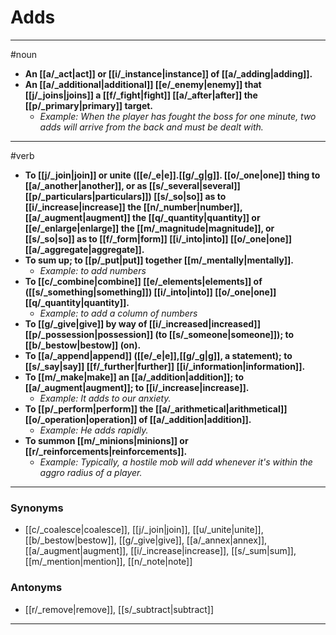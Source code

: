 # Adds
---
#noun
- **An [[a/_act|act]] or [[i/_instance|instance]] of [[a/_adding|adding]].**
- **An [[a/_additional|additional]] [[e/_enemy|enemy]] that [[j/_joins|joins]] a [[f/_fight|fight]] [[a/_after|after]] the [[p/_primary|primary]] target.**
	- _Example: When the player has fought the boss for one minute, two adds will arrive from the back and must be dealt with._
---
#verb
- **To [[j/_join|join]] or unite ([[e/_e|e]].[[g/_g|g]]. [[o/_one|one]] thing to [[a/_another|another]], or as [[s/_several|several]] [[p/_particulars|particulars]]) [[s/_so|so]] as to [[i/_increase|increase]] the [[n/_number|number]], [[a/_augment|augment]] the [[q/_quantity|quantity]] or [[e/_enlarge|enlarge]] the [[m/_magnitude|magnitude]], or [[s/_so|so]] as to [[f/_form|form]] [[i/_into|into]] [[o/_one|one]] [[a/_aggregate|aggregate]].**
- **To sum up; to [[p/_put|put]] together [[m/_mentally|mentally]].**
	- _Example: to add numbers_
- **To [[c/_combine|combine]] [[e/_elements|elements]] of ([[s/_something|something]]) [[i/_into|into]] [[o/_one|one]] [[q/_quantity|quantity]].**
	- _Example: to add a column of numbers_
- **To [[g/_give|give]] by way of [[i/_increased|increased]] [[p/_possession|possession]] (to [[s/_someone|someone]]); to [[b/_bestow|bestow]] (on).**
- **To [[a/_append|append]] ([[e/_e|e]],[[g/_g|g]], a statement); to [[s/_say|say]] [[f/_further|further]] [[i/_information|information]].**
- **To [[m/_make|make]] an [[a/_addition|addition]]; to [[a/_augment|augment]]; to [[i/_increase|increase]].**
	- _Example: It adds to our anxiety._
- **To [[p/_perform|perform]] the [[a/_arithmetical|arithmetical]] [[o/_operation|operation]] of [[a/_addition|addition]].**
	- _Example: He adds rapidly._
- **To summon [[m/_minions|minions]] or [[r/_reinforcements|reinforcements]].**
	- _Example: Typically, a hostile mob will add whenever it's within the aggro radius of a player._
---
### Synonyms
- [[c/_coalesce|coalesce]], [[j/_join|join]], [[u/_unite|unite]], [[b/_bestow|bestow]], [[g/_give|give]], [[a/_annex|annex]], [[a/_augment|augment]], [[i/_increase|increase]], [[s/_sum|sum]], [[m/_mention|mention]], [[n/_note|note]]
### Antonyms
- [[r/_remove|remove]], [[s/_subtract|subtract]]
---
